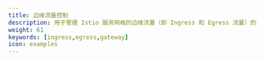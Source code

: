 ```yaml
---
title: 边缘流量控制
description: 用于管理 Istio 服务网格的边缘流量（即 Ingress 和 Egress 流量）的各种高级示例。
weight: 61
keywords: [ingress,egress,gateway]
icon: examples
---
```

